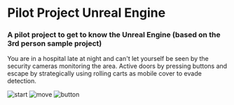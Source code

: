 # Pilot Project Unreal Engine
### A pilot project to get to know the Unreal Engine (based on the 3rd person sample project)
You are in a hospital late at night and can't let yourself be seen by the security cameras monitoring the area. Active doors by pressing buttons and escape by strategically using rolling carts as mobile cover to evade detection.

![start](Docs/Images/Start.png)
![move](Docs/Images/Move.png)
![button](Docs/Images/Button.png)
